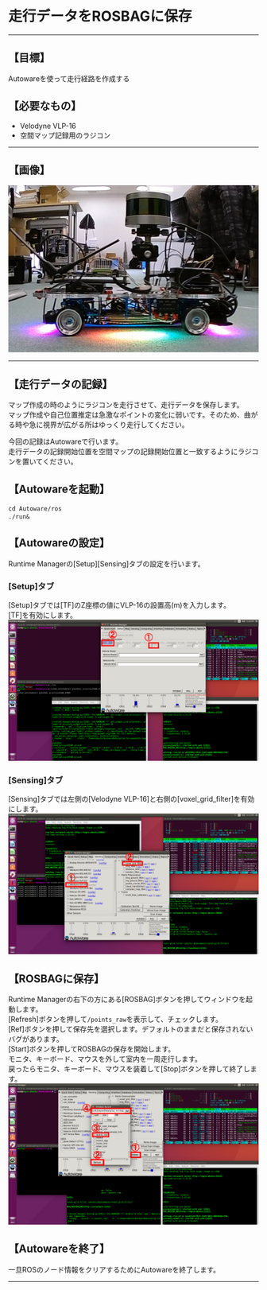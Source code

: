 # 走行データをROSBAGに保存
<hr>

## 【目標】
Autowareを使って走行経路を作成する

## 【必要なもの】
* Velodyne VLP-16<br>
* 空間マップ記録用のラジコン<br>
<hr>

## 【画像】
![](./img/car.jpg)
<hr>

## 【走行データの記録】
マップ作成の時のようにラジコンを走行させて、走行データを保存します。<br>
マップ作成や自己位置推定は急激なポイントの変化に弱いです。そのため、曲がる時や急に視界が広がる所はゆっくり走行してください。<br>

今回の記録はAutowareで行います。<br>
走行データの記録開始位置を空間マップの記録開始位置と一致するようにラジコンを置いてください。<br>

## 【Autowareを起動】
```
cd Autoware/ros
./run&
```
## 【Autowareの設定】
Runtime Managerの[Setup][Sensing]タブの設定を行います。<br>

### [Setup]タブ
[Setup]タブでは[TF]のZ座標の値にVLP-16の設置高(m)を入力します。<br>
[TF]を有効にします。<br>
![](./img/setup1.png)<br>

### [Sensing]タブ
[Sensing]タブでは左側の[Velodyne VLP-16]と右側の[voxel_grid_filter]を有効にします。<br>
![](./img/sensing1.png)<br>

## 【ROSBAGに保存】
Runtime Managerの右下の方にある[ROSBAG]ボタンを押してウィンドウを起動します。<br>
[Refresh]ボタンを押して`/points_raw`を表示して、チェックします。<br>
[Ref]ボタンを押して保存先を選択します。デフォルトのままだと保存されないバグがあります。<br>
[Start]ボタンを押してROSBAGの保存を開始します。<br>
モニタ、キーボード、マウスを外して室内を一周走行します。<br>
戻ったらモニタ、キーボード、マウスを装着して[Stop]ボタンを押して終了します。<br>
![](./img/rosbag1.png)<br>

## 【Autowareを終了】
一旦ROSのノード情報をクリアするためにAutowareを終了します。

<hr>

